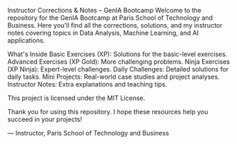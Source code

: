 Instructor Corrections & Notes – GenIA Bootcamp
Welcome to the repository for the GenIA Bootcamp at Paris School of Technology and Business. Here you'll find all the corrections, solutions, and my instructor notes covering topics in Data Analysis, Machine Learning, and AI applications.

What's Inside
Basic Exercises (XP): Solutions for the basic-level exercises.
Advanced Exercises (XP Gold): More challenging problems.
Ninja Exercises (XP Ninja): Expert-level challenges.
Daily Challenges: Detailed solutions for daily tasks.
Mini Projects: Real-world case studies and project analyses.
Instructor Notes: Extra explanations and teaching tips.

This project is licensed under the MIT License.

Thank you for using this repository. I hope these resources help you succeed in your projects!

— Instructor, Paris School of Technology and Business
